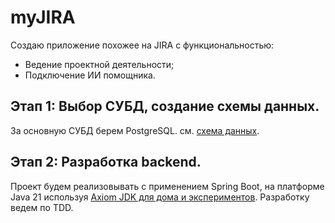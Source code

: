 # myJIRA
Создаю приложение похожее на JIRA с функциональностью:
- Ведение проектной деятельности;
- Подключение ИИ помощника.
## Этап 1: Выбор СУБД, создание схемы данных.
За основную СУБД берем PostgreSQL.
см. [схема данных](./data-scheme/myJIRA.sql).
## Этап 2: Разработка backend.
Проект будем реализовывать с применением Spring Boot, на платформе Java 21 используя [Axiom JDK для дома и экспериментов](https://axiomjdk.ru/pages/downloads/).
Разработку ведем по TDD.
